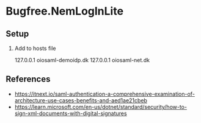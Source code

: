 # Bugfree.NemLogInLite

## Setup

1. Add to hosts file

   127.0.0.1	oiosaml-demoidp.dk
   127.0.0.1	oiosaml-net.dk

## References

- https://itnext.io/saml-authentication-a-comprehensive-examination-of-architecture-use-cases-benefits-and-aed1ae21cbeb
- https://learn.microsoft.com/en-us/dotnet/standard/security/how-to-sign-xml-documents-with-digital-signatures